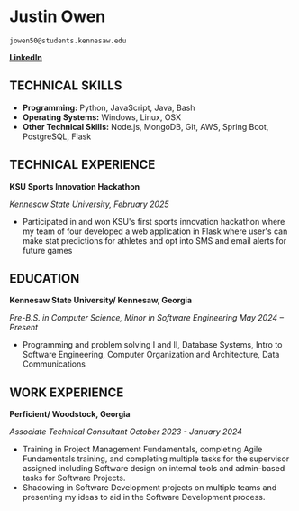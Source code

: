 # Justin Owen

```
jowen50@students.kennesaw.edu
```


**[LinkedIn](https://www.linkedin.com/in/justin-owen1/)**

## TECHNICAL SKILLS

- **Programming:** Python, JavaScript, Java, Bash
- **Operating Systems:** Windows, Linux, OSX
- **Other Technical Skills:** Node.js, MongoDB, Git, AWS, Spring Boot, PostgreSQL, Flask

## TECHNICAL EXPERIENCE

**KSU Sports Innovation Hackathon**

_Kennesaw State University, February 2025_

- Participated in and won KSU's first sports innovation hackathon where my team of four developed a web application in Flask where user's can make stat predictions for athletes and opt into SMS and email alerts for future games

## EDUCATION

**Kennesaw State University/ Kennesaw, Georgia**

_Pre-B.S. in Computer Science, Minor in Software Engineering May 2024 – Present_

- Programming and problem solving I and II, Database Systems, Intro to Software Engineering, Computer Organization and Architecture, Data Communications

## WORK EXPERIENCE

**Perficient/ Woodstock, Georgia**

_Associate Technical Consultant October 2023 - January 2024_

- Training in Project Management Fundamentals, completing Agile Fundamentals training, and completing multiple tasks for the supervisor assigned including Software design on internal tools and admin-based tasks for Software Projects.
- Shadowing in Software Development projects on multiple teams and presenting my ideas to aid in the Software Development process.